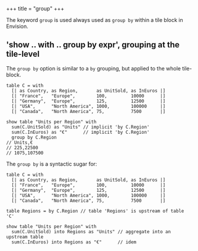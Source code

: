 +++
title = "group"
+++

The keyword `group` is used always used as `group by` within a tile block in Envision.

## 'show .. with .. group by expr', grouping at the tile-level

The `group by` option is similar to a `by` grouping, but applied to the whole tile-block.

```envision
table C = with
  [| as Country, as Region,       as UnitSold, as InEuros |]
  [| "France",   "Europe",        100,         10000      |]
  [| "Germany",  "Europe",        125,         12500      |]
  [| "USA",      "North America", 1000,        100000     |]
  [| "Canada",   "North America", 75,          7500       |]

show table "Units per Region" with
  sum(C.UnitSold) as "Units" // implicit 'by C.Region'
  sum(C.InEuros) as "€"      // implicit 'by C.Region'
  group by C.Region
// Units,€
// 225,22500
// 1075,107500
```

The `group by` is a syntactic sugar for:

```envision
table C = with
  [| as Country, as Region,       as UnitSold, as InEuros |]
  [| "France",   "Europe",        100,         10000      |]
  [| "Germany",  "Europe",        125,         12500      |]
  [| "USA",      "North America", 1000,        100000     |]
  [| "Canada",   "North America", 75,          7500       |]

table Regions = by C.Region // table 'Regions' is upstream of table 'C' 

show table "Units per Region" with
  sum(C.UnitSold) into Regions as "Units" // aggregate into an upstream table
  sum(C.InEuros) into Regions as "€"      // idem
```
